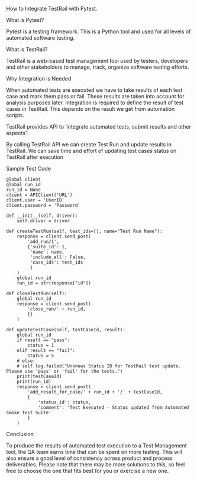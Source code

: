 How to Integrate TestRail with Pytest.

What is Pytest?

Pytest is a testing framework. This is a Python tool and used for all levels of automated software testing.


What is TestRail?

TestRail is a web-based test management tool used by testers, developers and other stakeholders to manage, track, organize software testing efforts.


Why Integration is Needed

When automated tests are executed we have to take results of each test case and mark them pass or fail. These results are taken into account for analysis purposes later.
Integration is required to define the result of test cases in TestRail. This depends on the result we get from automation scripts.

TestRail provides API to ‘integrate automated tests, submit results and other aspects”.

By calling TestRail API we can create Test Run and update results in TestRail. We can save time and effort of updating test cases status on TestRail after execution


Sample Test Code


    global client
    global run_id
    run_id = None
    client = APIClient('URL')
    client.user = 'UserID'
    client.password = 'Password'

    def __init__(self, driver):
        self.driver = driver

    def createTestRun(self, test_ids=[], name="Test Run Name"):
        response = client.send_post(
            'add_run/1',
            {'suite_id': 1,
             'name': name,
             'include_all': False,
             'case_ids': test_ids
             }
        )
        global run_id
        run_id = str(response["id"])

    def closeTestRun(self):
        global run_id
        response = client.send_post(
            'close_run/' + run_id,
            {}
        )

    def updateTestCase(self, testCaseId, result):
        global run_id
        if result == "pass":
            status = 1
        elif result == "fail":
            status = 5
        # else:
        # self.log.failed("Unknows Status ID for TestRail test update. Please use 'pass' or 'fail' for the tests.")
        print(testCaseId)
        print(run_id)
        response = client.send_post(
            'add_result_for_case/' + run_id + '/' + testCaseId,
            {
                'status_id': status,
                'comment': 'Test Executed - Status updated from Automated Smoke Test Suite'
            }
        )







Conclusion

To produce the results of automated test execution to a Test Management tool, the QA team earns time that can be spent on more testing. This will also ensure a good level of consistency across product and process deliverables. Please note that there may be more solutions to this, so feel free to choose the one that fits best for you or exercise a new one.
